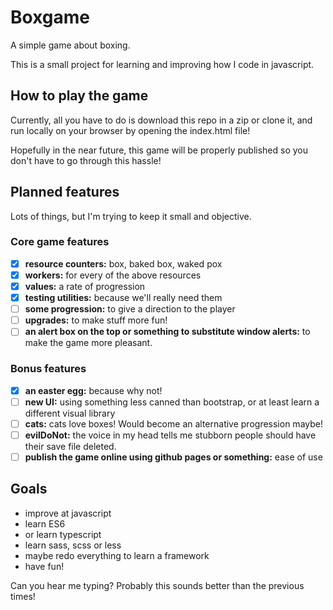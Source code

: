 # Boxgame

A simple game about boxing.

This is a small project for learning and improving how I code in javascript.

## How to play the game

Currently, all you have to do is download this repo in a zip or clone it, and run locally on your browser by opening the index.html file!

Hopefully in the near future, this game will be properly published so you don't have to go through this hassle!

## Planned features

Lots of things, but I'm trying to keep it small and objective.

### Core game features

- [x] **resource counters:** box, baked box, waked pox
- [x] **workers:** for every of the above resources
- [x] **values:** a rate of progression
- [x] **testing utilities:** because we'll really need them
- [ ] **some progression:** to give a direction to the player
- [ ] **upgrades:** to make stuff more fun!
- [ ] **an alert box on the top or something to substitute window alerts:** to make the game more pleasant.

### Bonus features

- [x] **an easter egg:** because why not!
- [ ] **new UI:** using something less canned than bootstrap, or at least learn a different visual library
- [ ] **cats:** cats love boxes! Would become an alternative progression maybe!
- [ ] **evilDoNot:** the voice in my head tells me stubborn people should have their save file deleted.
- [ ] **publish the game online using github pages or something:** ease of use

## Goals

- improve at javascript
- learn ES6
- or learn typescript
- learn sass, scss or less
- maybe redo everything to learn a framework
- have fun!

Can you hear me typing? Probably this sounds better than the previous times!